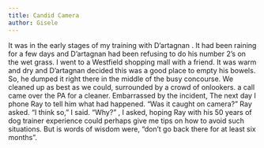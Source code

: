 ```yaml
---
title: Candid Camera
author: Gisele
---
```


It was in the early stages of my training with D’artagnan . It had been raining for a few days and D’artagnan had been refusing to do his number 2’s on the wet grass. I went to a Westfield shopping mall with a friend. It was warm and dry and D’artagnan decided this was a good place to empty his bowels. So, he dumped it right there in the middle of the busy concourse. We cleaned up as best as we could, surrounded by a crowd of onlookers. a call came over the PA for a cleaner. Embarrassed by the incident, The next day I phone Ray to tell him what had happened. “Was it caught on camera?” Ray asked. “I think so,” I said. “Why?” , I asked, hoping Ray with his 50 years of dog trainer experience could perhaps give me tips on how to avoid such situations. But is words of wisdom were, “don’t go back there for at least six months”.
